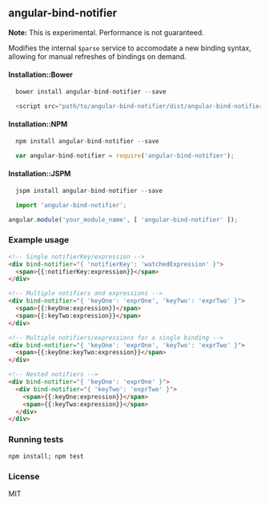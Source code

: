 ## angular-bind-notifier
**Note:** This is experimental. Performance is not guaranteed.

Modifies the internal `$parse` service to accomodate a new binding syntax, allowing for manual refreshes of bindings on demand.

#### Installation::Bower
```js
  bower install angular-bind-notifier --save

  <script src="path/to/angular-bind-notifier/dist/angular-bind-notifier.js">
```

#### Installation::NPM
```js
  npm install angular-bind-notifier --save

  var angular-bind-notifier = require('angular-bind-notifier');
```

#### Installation::JSPM
```js
  jspm install angular-bind-notifier --save

  import 'angular-bind-notifier';
```

```js
angular.module('your_module_name', [ 'angular-bind-notifier' ]);
```

### Example usage
```html
<!-- Single notifierKey/expression -->
<div bind-notifier="{ 'notifierKey': 'watchedExpression' }">
  <span>{{:notifierKey:expression}}</span>
</div>

<!-- Multiple notifiers and expressions -->
<div bind-notifier="{ 'keyOne': 'exprOne', 'keyTwo': 'exprTwo' }">
  <span>{{:keyOne:expression}}</span>
  <span>{{:keyTwo:expression}}</span>
</div>

<!-- Multiple notifiers/expressions for a single binding -->
<div bind-notifier="{ 'keyOne': 'exprOne', 'keyTwo': 'exprTwo' }">
  <span>{{:keyOne:keyTwo:expression}}</span>
</div>

<!-- Nested notifiers -->
<div bind-notifier="{ 'keyOne': 'exprOne' }">
  <div bind-notifier="{ 'keyTwo': 'exprTwo' }">
    <span>{{:keyOne:expression}}</span>
    <span>{{:keyTwo:expression}}</span>
  </div>
</div>
```

### Running tests
`npm install; npm test`

### License
MIT
